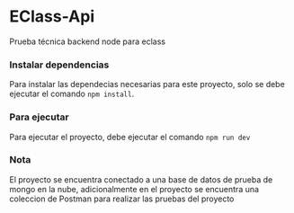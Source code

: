 # EClass-Api
Prueba técnica backend node para eclass

### Instalar dependencias
Para instalar las dependecias necesarias para este proyecto, solo se debe ejecutar el comando ```npm install```.

### Para ejecutar
Para ejecutar el proyecto, debe ejecutar el comando ```npm run dev```

### Nota
El proyecto se encuentra conectado a una base de datos de prueba de mongo en la nube, adicionalmente en el proyecto se encuentra una coleccion de Postman para realizar las pruebas del proyecto